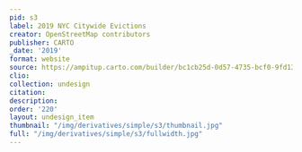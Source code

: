 ```yaml
---
pid: s3
label: 2019 NYC Citywide Evictions
creator: OpenStreetMap contributors
publisher: CARTO
_date: '2019'
format: website
source: https://ampitup.carto.com/builder/bc1cb25d-0d57-4735-bcf0-9fd134668f47/embed
clio:
collection: undesign
citation:
description:
order: '220'
layout: undesign_item
thumbnail: "/img/derivatives/simple/s3/thumbnail.jpg"
full: "/img/derivatives/simple/s3/fullwidth.jpg"
---
```

